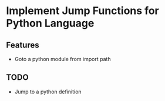 # Implement Jump Functions for Python Language

## Features
* Goto a python module from import path

## TODO
* Jump to a python definition
